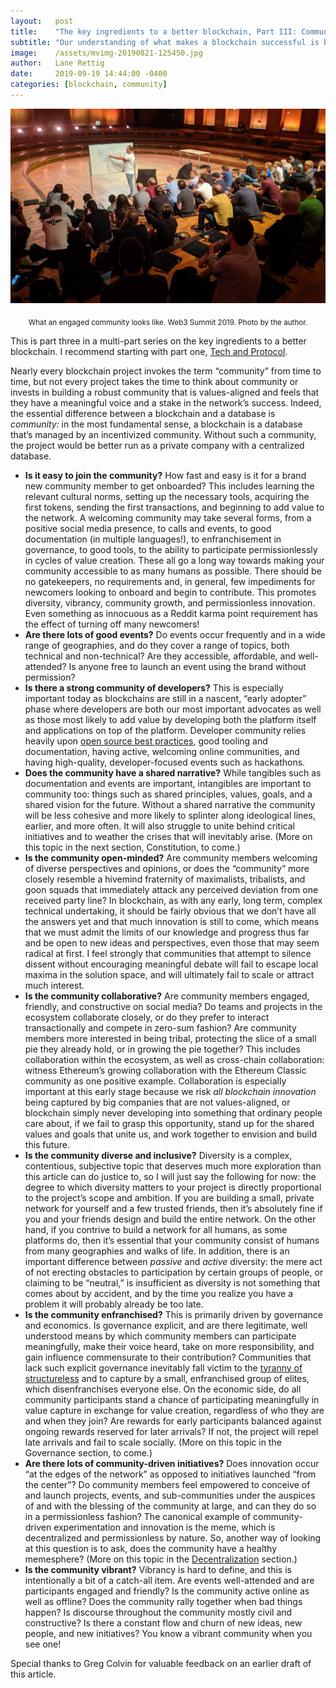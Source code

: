 ```yaml
---
layout:   post
title:    "The key ingredients to a better blockchain, Part III: Community"
subtitle: "Our understanding of what makes a blockchain successful is becoming clear. What will it take to succeed?"
image:    /assets/mvimg-20190821-125450.jpg
author:   Lane Rettig
date:     2019-09-19 14:44:00 -0400
categories: [blockchain, community]
---
```


![Whiteboarding at the Web3 Summit](/assets/mvimg-20190821-125450.jpg)

<p style="text-align: center"><sub>What an engaged community looks like. Web3 Summit 2019. Photo by the author.</sub></p>

This is part three in a multi-part series on the key ingredients to a better blockchain. I recommend starting with part one, [Tech and Protocol](/blockchain/2019/09/09/key-ingredients-better-blockchain-part-i-tech-and-protocol.html).

Nearly every blockchain project invokes the term “community” from time to time, but not every project takes the time to think about community or invests in building a robust community that is values-aligned and feels that they have a meaningful voice and a stake in the network’s success. Indeed, the essential difference between a blockchain and a database is _community:_ in the most fundamental sense, a blockchain is a database that’s managed by an incentivized community. Without such a community, the project would be better run as a private company with a centralized database.

*   **Is it easy to join the community?** How fast and easy is it for a brand new community member to get onboarded? This includes learning the relevant cultural norms, setting up the necessary tools, acquiring the first tokens, sending the first transactions, and beginning to add value to the network. A welcoming community may take several forms, from a positive social media presence, to calls and events, to good documentation (in multiple languages!), to enfranchisement in governance, to good tools, to the ability to participate permissionlessly in cycles of value creation. These all go a long way towards making your community accessible to as many humans as possible. There should be no gatekeepers, no requirements and, in general, few impediments for newcomers looking to onboard and begin to contribute. This promotes diversity, vibrancy, community growth, and permissionless innovation. Even something as innocuous as a Reddit karma point requirement has the effect of turning off many newcomers!
*   **Are there lots of good events?** Do events occur frequently and in a wide range of geographies, and do they cover a range of topics, both technical and non-technical? Are they accessible, affordable, and well-attended? Is anyone free to launch an event using the brand without permission?
*   **Is there a strong community of developers?** This is especially important today as blockchains are still in a nascent, “early adopter” phase where developers are both our most important advocates as well as those most likely to add value by developing both the platform itself and applications on top of the platform. Developer community relies heavily upon [open source best practices](https://opensource.guide/best-practices/), good tooling and documentation, having active, welcoming online communities, and having high-quality, developer-focused events such as hackathons.
*   **Does the community have a shared narrative?** While tangibles such as documentation and events are important, intangibles are important to community too: things such as shared principles, values, goals, and a shared vision for the future. Without a shared narrative the community will be less cohesive and more likely to splinter along ideological lines, earlier, and more often. It will also struggle to unite behind critical initiatives and to weather the crises that will inevitably arise. (More on this topic in the next section, Constitution, to come.)
*   **Is the community open-minded?** Are community members welcoming of diverse perspectives and opinions, or does the “community” more closely resemble a hivemind fraternity of maximalists, tribalists, and goon squads that immediately attack any perceived deviation from one received party line? In blockchain, as with any early, long term, complex technical undertaking, it should be fairly obvious that we don’t have all the answers yet and that much innovation is still to come, which means that we must admit the limits of our knowledge and progress thus far and be open to new ideas and perspectives, even those that may seem radical at first. I feel strongly that communities that attempt to silence dissent without encouraging meaningful debate will fail to escape local maxima in the solution space, and will ultimately fail to scale or attract much interest.
*   **Is the community collaborative?** Are community members engaged, friendly, and constructive on social media? Do teams and projects in the ecosystem collaborate closely, or do they prefer to interact transactionally and compete in zero-sum fashion? Are community members more interested in being tribal, protecting the slice of a small pie they already hold, or in growing the pie together? This includes collaboration within the ecosystem, as well as cross-chain collaboration: witness Ethereum’s growing collaboration with the Ethereum Classic community as one positive example. Collaboration is especially important at this early stage because we risk _all blockchain innovation_ being captured by big companies that are not values-aligned, or blockchain simply never developing into something that ordinary people care about, if we fail to grasp this opportunity, stand up for the shared values and goals that unite us, and work together to envision and build this future.
*   **Is the community diverse and inclusive?** Diversity is a complex, contentious, subjective topic that deserves much more exploration than this article can do justice to, so I will just say the following for now: the degree to which diversity matters to your project is directly proportional to the project’s scope and ambition. If you are building a small, private network for yourself and a few trusted friends, then it’s absolutely fine if you and your friends design and build the entire network. On the other hand, if you contrive to build a network for all humans, as some platforms do, then it’s essential that your community consist of humans from many geographies and walks of life. In addition, there is an important difference between _passive_ and _active_ diversity: the mere act of not erecting obstacles to participation by certain groups of people, or claiming to be “neutral,” is insufficient as diversity is not something that comes about by accident, and by the time you realize you have a problem it will probably already be too late.
*   **Is the community enfranchised?** This is primarily driven by governance and economics. Is governance explicit, and are there legitimate, well understood means by which community members can participate meaningfully, make their voice heard, take on more responsibility, and gain influence commensurate to their contribution? Communities that lack such explicit governance inevitably fall victim to the [tyranny of structureless](https://www.jofreeman.com/joreen/tyranny.htm) and to capture by a small, enfranchised group of elites, which disenfranchises everyone else. On the economic side, do all community participants stand a chance of participating meaningfully in value capture in exchange for value creation, regardless of who they are and when they join? Are rewards for early participants balanced against ongoing rewards reserved for later arrivals? If not, the project will repel late arrivals and fail to scale socially. (More on this topic in the Governance section, to come.)
*   **Are there lots of community-driven initiatives?** Does innovation occur “at the edges of the network” as opposed to initiatives launched “from the center”? Do community members feel empowered to conceive of and launch projects, events, and sub-communities under the auspices of and with the blessing of the community at large, and can they do so in a permissionless fashion? The canonical example of community-driven experimentation and innovation is the meme, which is decentralized and permissionless by nature. So, another way of looking at this question is to ask, does the community have a healthy memesphere? (More on this topic in the [Decentralization](/blockchain/2019/09/15/key-ingredients-better-blockchain-part-ii-decentralization.html) section.)
*   **Is the community vibrant?** Vibrancy is hard to define, and this is intentionally a bit of a catch-all item. Are events well-attended and are participants engaged and friendly? Is the community active online as well as offline? Does the community rally together when bad things happen? Is discourse throughout the community mostly civil and constructive? Is there a constant flow and churn of new ideas, new people, and new initiatives? You know a vibrant community when you see one!

Special thanks to Greg Colvin for valuable feedback on an earlier draft of this article.
